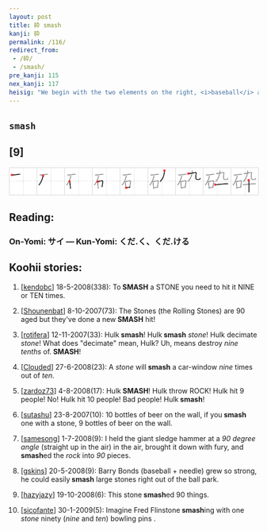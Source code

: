 ```yaml
---
layout: post
title: 砕 smash
kanji: 砕
permalink: /116/
redirect_from:
 - /砕/
 - /smash/
pre_kanji: 115
nex_kanji: 117
heisig: "We begin with the two elements on the right, <i>baseball</i> and <i>needle</i>. Since they will be coming together from time to time, let us give the two of them the sense of a <i>game of cricket</i> in which a <i>needle</i> is laid across the wicket. Then imagine using a <i>rock</i> for a ball. A <b>smash</b> hit would probably splinter the bat in all directions, and a <b>smashing</b> pitch would do the same with the <i>needle</i> wicket."
---
```


## `smash`

## [9]

<div class="stroke"><img src="../images/E7A095.png" /></div>

## Reading:

### On-Yomi: サイ &mdash; Kun-Yomi: くだ.く、くだ.ける

## Koohii stories:

1) [<a href="http://kanji.koohii.com/profile/kendobc">kendobc</a>] 18-5-2008(338): To<strong> SMASH</strong> a STONE you need to hit it NINE or TEN times. 

2) [<a href="http://kanji.koohii.com/profile/Shounenbat">Shounenbat</a>] 8-10-2007(73): The Stones (the Rolling Stones) are 90 aged but they&#039;ve done a new<strong> SMASH</strong> hit! 

3) [<a href="http://kanji.koohii.com/profile/rotifera">rotifera</a>] 12-11-2007(33): Hulk<strong> smash</strong>! Hulk<strong> smash</strong> <em>stone</em>! Hulk decimate <em>stone</em>! What does &quot;decimate&quot; mean, Hulk? Uh, means destroy <em>nine</em> <em>tenths</em> of.<strong> SMASH</strong>! 

4) [<a href="http://kanji.koohii.com/profile/Clouded">Clouded</a>] 27-6-2008(23): A <em>stone</em> will<strong> smash</strong> a car-window <em>nine</em> times out of <em>ten</em>. 

5) [<a href="http://kanji.koohii.com/profile/zardoz73">zardoz73</a>] 4-8-2008(17): Hulk<strong> SMASH</strong>! Hulk throw ROCK! Hulk hit 9 people! No! Hulk hit 10 people! Bad people! Hulk<strong> smash</strong>! 

6) [<a href="http://kanji.koohii.com/profile/sutashu">sutashu</a>] 23-8-2007(10): 10 bottles of beer on the wall, if you<strong> smash</strong> one with a stone, 9 bottles of beer on the wall. 

7) [<a href="http://kanji.koohii.com/profile/samesong">samesong</a>] 1-7-2008(9): I held the giant sledge hammer at a <em>90 degree angle</em> (straight up in the air) in the air, brought it down with fury, and<strong> smash</strong>ed the <em>rock</em> into <em>90</em> pieces. 

8) [<a href="http://kanji.koohii.com/profile/gskins">gskins</a>] 20-5-2008(9): Barry Bonds (baseball + needle) grew so strong, he could easily<strong> smash</strong> large stones right out of the ball park. 

9) [<a href="http://kanji.koohii.com/profile/hazyjazy">hazyjazy</a>] 19-10-2008(6): This stone<strong> smash</strong>ed 90 things. 

10) [<a href="http://kanji.koohii.com/profile/sicofante">sicofante</a>] 30-1-2009(5): Imagine Fred Flinstone<strong> smash</strong>ing with one <em>stone</em> ninety (<em>nine</em> and <em>ten</em>) bowling pins . 
